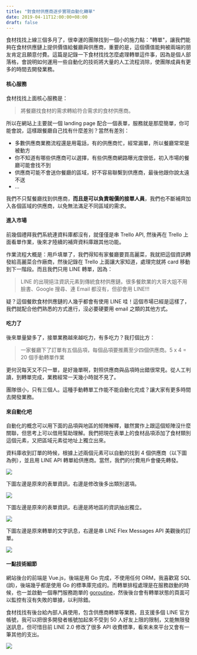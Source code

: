```yaml
---
title: "對食材供應商逐步實現自動化轉單"
date: 2019-04-11T12:00:00+08:00
draft: false
---
```


食材找找上線三個多月了，很幸運的團隊找到一個小的施力點："轉單"，讓我們能夠在食材供應鏈上提供價值給餐廳與供應商，重要的是，這個價值能夠被兩端的朋友肯定且願意付費。這篇是記錄一下食材找找怎麼處理轉單這件事，因為是個人部落格，會說明如何運用一些自動化的技術將大量的人工流程消除，使團隊成員有更多的時間去開發業務。<!--more-->

#### 核心服務

食材找找上面核心服務是：

> 將餐廳找食材的需求轉給符合需求的食材供應商。

所以在網站上主要就一個 landing page 配合一個表單，服務就是那麼簡單，你可能會說，這樣跟餐廳自己找有什麼差別？當然有差別：

* 多數供應商業務流程還是用電話，有的供應商忙，經常漏單，所以餐廳常常是被動方
* 你不知道有哪些供應商可以選擇，有些供應商網路曝光度很低，初入市場的餐廳可能會找不到
* 供應商可能不會送你餐廳的區域，好不容易聯繫到供應商，最後他跟你說太遠不送
* ...

我們不只幫餐廳找到供應商，**而且是可以負責報價的接單人員**，我們也不斷補齊加入各個區域的供應商，以免無法滿足不同區域的需求。

#### 進入市場

前幾個禮拜我們系統連資料庫都沒有，就僅僅是串 Trello API, 然後再在 Trello 上面看單作業，後來才陸續的補齊資料庫跟其他功能。

作業流程大概是：用戶填單了，我們得知有家餐廳要買高麗菜，我就把這個資訊轉發給高麗菜合作廠商，然後記錄在 Trello 上面讓大家知道，處理完就將 card 移動到下一階段。而且我們只用 LINE 轉單，因為：

> LINE 的出現挹注資訊元素到傳統食材供應鏈。很多餐飲業的大哥大姐不用臉書、Google 搜尋、連 Email 都沒有，但卻會用 LINE!!!

疑？這個餐飲食材供應鏈的人幾乎都會有使用 LINE 哇！這個市場已經是這樣了，我們就配合他們熟悉的方式進行，沒必要硬要用 email 之類的其他方式。

#### 吃力了

後來單量變多了，接單業務越來越吃力，有多吃力？我打個比方：

> 一家餐廳下了訂單有五個品項，每個品項要推薦至少四個供應商。5 x 4 = 20 個手動轉單作業

更何況每天又不只一單，是好幾單啊，對照供應商與品項時出錯很常見。從人工判讀，到轉單完成，業務經常一天幾小時就不見了。

團隊很小，只有三個人。這種手動轉單工作能不能自動化完成？讓大家有更多時間去開發業務。

#### 來自動化吧

自動化的概念可以用下面的品項與地區的矩陣解釋，雖然實作上跟這個矩陣沒什麼關聯，但思考上可以借用幫助理解。我們把現在表單上的食材品項添加了食材類別這個元素，又把區域元素從地址上獨立出來。

資料庫收到訂單的時候，根據上述兩個元素可以自動的找到 4 個供應商（以下圖為例），並且用 LINE API 轉單給供應商。當然，我們的付費用戶會優先轉發。

![](/20190411/food-matrix.jpeg)

下圖左邊是原來的表單資訊，右邊是修改後多出類別選項。

![](/20190411/categories.jpeg)

下圖左邊是原來的表單資訊，右邊是將地區的資訊抽出獨立。

![](/20190411/country_city.jpeg)

下圖左邊是原來轉單的文字訊息，右邊是串 LINE Flex Messages API 美觀後的訂單。

![](/20190411/flex-message.jpeg)

#### 一點技術細節

網站後台的前端是 Vue.js，後端是用 Go 完成，不使用任何 ORM，我喜歡寫 SQL (誤)，後端幾乎都是使用 Go 的標準庫完成的。而轉單排程處理是在服務啟動的時候，也一並啟動一個專門服務跑單的 [goroutine]，然後後台會有轉單狀態的頁面可以監控有沒有失敗的單據，以利除錯。

食材找找有後台給內部人員使用，包含供應商轉單等業務，且支援多個 LINE 官方帳號，我可以把很多開發者帳號加起來不受到 50 人好友上限的限制，又能無限發送訊息，但可惜目前 LINE 2.0 修改了很多 API 收費標準，看來未來平台又會有一筆其他的支出。


![](/20190411/dashboard.jpeg)

[goroutine]:https://tour.golang.org/concurrency/1
